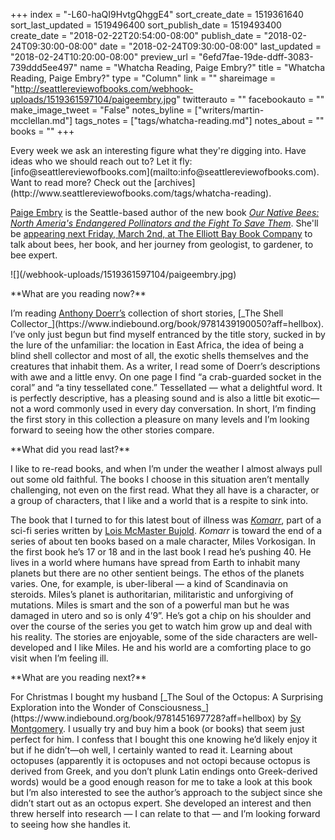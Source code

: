 +++
index = "-L60-haQI9HvtgQhggE4"
sort_create_date = 1519361640
sort_last_updated = 1519496400
sort_publish_date = 1519493400
create_date = "2018-02-22T20:54:00-08:00"
publish_date = "2018-02-24T09:30:00-08:00"
date = "2018-02-24T09:30:00-08:00"
last_updated = "2018-02-24T10:20:00-08:00"
preview_url = "6efd7fae-19de-ddff-3083-739ddd5ee497"
name = "Whatcha Reading, Paige Embry?"
title = "Whatcha Reading, Paige Embry?"
type = "Column"
link = ""
shareimage = "http://seattlereviewofbooks.com/webhook-uploads/1519361597104/paigeembry.jpg"
twitterauto = ""
facebookauto = ""
make_image_tweet = "False"
notes_byline = ["writers/martin-mcclellan.md"]
tags_notes = ["tags/whatcha-reading.md"]
notes_about = ""
books = ""
+++
<p class="intro">Every week we ask an interesting figure what they're digging into. Have ideas who we should reach out to? Let it fly: [info@seattlereviewofbooks.com](mailto:info@seattlereviewofbooks.com). Want to read more? Check out the [archives](http://www.seattlereviewofbooks.com/tags/whatcha-reading).</p>

<div class="break"></div>

[Paige Embry](http://www.paigeembry.com) is the Seattle-based author of the new book [_Our Native Bees: North Ameria's Endangered Pollinators and the Fight To Save Them_](https://www.indiebound.org/book/9781604697698?aff=hellbox). She'll be [appearing next Friday, March 2nd, at The Elliott Bay Book Company](https://www.elliottbaybook.com/event/paige-embry) to talk about bees, her book, and her journey from geologist, to gardener, to bee expert.

<p class="image">![](/webhook-uploads/1519361597104/paigeembry.jpg)</p>

<p class="noindent">**What are you reading now?**</p>

<p class="noindent">
I’m reading <a href="http://anthonydoerr.com" title="Anthony Doerr | Writer">Anthony Doerr’s</a> collection of short stories, [_The Shell Collector_](https://www.indiebound.org/book/9781439190050?aff=hellbox). I’ve only just begun but find myself entranced by the title story, sucked in by the lure of the unfamiliar: the location in East Africa, the idea of being a blind shell collector and most of all, the exotic shells themselves and the creatures that inhabit them. As a writer, I read some of Doerr’s descriptions with awe and a little envy. On one page I find “a crab-guarded socket in the coral” and “a tiny tessellated cone.” Tessellated &mdash; what a delightful word. It is perfectly descriptive, has a pleasing sound and is also a little bit exotic—not a word commonly used in every day conversation. In short, I’m finding the first story in this collection a pleasure on many levels and I’m looking forward to seeing how the other stories compare.

</p>

<p class="noindent">**What did you read last?**</p>

<p class="noindent">
   I like to re-read books, and when I’m under the weather I almost always pull out some old faithful. The books I choose in this situation aren’t mentally challenging, not even on the first read. What they all have is a character, or a group of characters, that I like and a world that is a respite to sink into. 
</p>

The book that I turned to for this latest bout of illness was [_Komarr_](https://www.indiebound.org/book/9780671578084?aff=hellbox), part of a sci-fi series written by <a href="http://www.dendarii.com" title="The Bujold Nexus - The Lois McMaster Bujold Homepage">Lois McMaster Bujold</a>. _Komarr_ is toward the end of a series of about ten books based on a male character, Miles Vorkosigan. In the first book he’s 17 or 18 and in the last book I read he’s pushing 40. He lives in a world where humans have spread from Earth to inhabit many planets but there are no other sentient beings. The ethos of the planets varies. One, for example, is uber-liberal &mdash; a kind of Scandinavia on steroids. Miles’s planet is authoritarian, militaristic and unforgiving of mutations. Miles is smart and the son of a powerful man but he was damaged in utero and so is only 4’9”. He’s got a chip on his shoulder and over the course of the series you get to watch him grow up and deal with his reality. The stories are enjoyable, some of the side characters are well-developed and I like Miles. He and his world are a comforting place to go visit when I’m feeling ill.


<p class="noindent">**What are you reading next?**</p>

<p class="noindent">
For Christmas I bought my husband [_The Soul of the Octopus: A Surprising Exploration into the Wonder of Consciousness_](https://www.indiebound.org/book/9781451697728?aff=hellbox) by <a href="http://www.authorwire.com" title="Authorwire: Howard Mansfield &amp;amp; Sy Montgomery">Sy Montgomery</a>. I usually try and buy him a book (or books) that seem just perfect for him. I confess that I bought this one knowing he’d likely enjoy it but if he didn’t—oh well, I certainly wanted to read it. Learning about octopuses (apparently it is octopuses and not octopi because octopus is derived from Greek, and you don’t plunk Latin endings onto Greek-derived words) would be a good enough reason for me to take a look at this book but I’m also interested to see the author’s approach to the subject since she didn’t start out as an octopus expert. She developed an interest and then threw herself into research &mdash; I can relate to that &mdash; and I’m looking forward to seeing how she handles it.
</p>